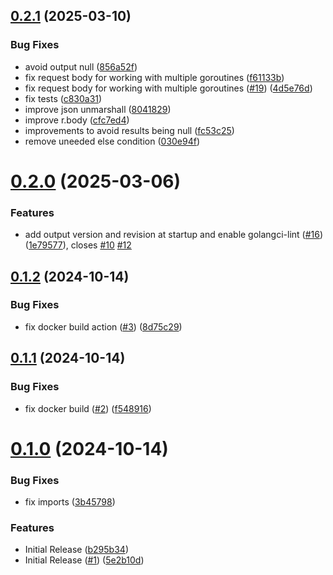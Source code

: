 ## [0.2.1](https://github.com/paulojmdias/lokxy/compare/0.2.0...0.2.1) (2025-03-10)


### Bug Fixes

* avoid output null ([856a52f](https://github.com/paulojmdias/lokxy/commit/856a52fe12269ebe3e61b506b0a3de12d25fc099))
* fix request body for working with multiple goroutines ([f61133b](https://github.com/paulojmdias/lokxy/commit/f61133b260b1bdedbd433d03c1db62cfc7ac7745))
* fix request body for working with multiple goroutines ([#19](https://github.com/paulojmdias/lokxy/issues/19)) ([4d5e76d](https://github.com/paulojmdias/lokxy/commit/4d5e76dc930dfe04cf45944ab51a6cf856e49f82))
* fix tests ([c830a31](https://github.com/paulojmdias/lokxy/commit/c830a3184ff7858d71d6cf549d2638d2c4e58b84))
* improve json unmarshall ([8041829](https://github.com/paulojmdias/lokxy/commit/8041829205035f59ff089ab8a5925d99830ba764))
* improve r.body ([cfc7ed4](https://github.com/paulojmdias/lokxy/commit/cfc7ed43eb7ac7498599246390dfc34ec8e014a2))
* improvements to avoid results being null ([fc53c25](https://github.com/paulojmdias/lokxy/commit/fc53c2538d13aa78cb45c4b6810c24a2e0f802dc))
* remove uneeded else condition ([030e94f](https://github.com/paulojmdias/lokxy/commit/030e94f38e8626f90c69c531ce6422faffcab82a))

# [0.2.0](https://github.com/paulojmdias/lokxy/compare/0.1.2...0.2.0) (2025-03-06)


### Features

* add output version and revision at startup and enable golangci-lint ([#16](https://github.com/paulojmdias/lokxy/issues/16)) ([1e79577](https://github.com/paulojmdias/lokxy/commit/1e795778741b237caa7c78194166c2685e86dcd9)), closes [#10](https://github.com/paulojmdias/lokxy/issues/10) [#12](https://github.com/paulojmdias/lokxy/issues/12)

## [0.1.2](https://github.com/paulojmdias/lokxy/compare/0.1.1...0.1.2) (2024-10-14)


### Bug Fixes

* fix docker build action ([#3](https://github.com/paulojmdias/lokxy/issues/3)) ([8d75c29](https://github.com/paulojmdias/lokxy/commit/8d75c295573e79c775221960a5f3f58f01aff08b))

## [0.1.1](https://github.com/paulojmdias/lokxy/compare/0.1.0...0.1.1) (2024-10-14)


### Bug Fixes

* fix docker build ([#2](https://github.com/paulojmdias/lokxy/issues/2)) ([f548916](https://github.com/paulojmdias/lokxy/commit/f54891619159b2ed984ec3968dbe49ad8c75f669))

# [0.1.0](https://github.com/paulojmdias/lokxy/compare/0.0.1...0.1.0) (2024-10-14)


### Bug Fixes

* fix imports ([3b45798](https://github.com/paulojmdias/lokxy/commit/3b45798b77848f3ec5b2860df7b540b32d8e8bfc))


### Features

* Initial Release ([b295b34](https://github.com/paulojmdias/lokxy/commit/b295b349b9b737b2c073f6dc496d6618e24287d5))
* Initial Release ([#1](https://github.com/paulojmdias/lokxy/issues/1)) ([5e2b10d](https://github.com/paulojmdias/lokxy/commit/5e2b10d8c75773abc10495c14b77b9bc54dba9ca))
